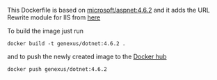 This Dockerfile is based on [microsoft/aspnet:4.6.2](https://hub.docker.com/r/microsoft/aspnet/) and it adds the URL Rewrite module for IIS from [here](https://download.microsoft.com/download/C/9/E/C9E8180D-4E51-40A6-A9BF-776990D8BCA9/rewrite_amd64.msi) 

To build the image just run

`docker build -t genexus/dotnet:4.6.2 .`

and to push the newly created image to the [Docker hub](https://hub.docker.com/r/genexus/dotnet/)

`docker push genexus/dotnet:4.6.2`